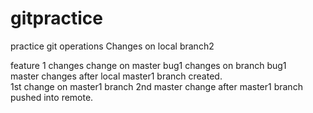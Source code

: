 # gitpractice
practice git operations
Changes on local branch2

feature 1 changes
change on master
bug1 changes on branch bug1  
master changes after local master1 branch created.  
1st change on master1 branch
2nd master change after master1 branch pushed into remote.  
